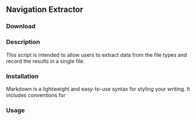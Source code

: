 ## Navigation Extractor

### Download

### Description

This script is intended to allow users to extract data from the file types and record the results in a single file. 

### Installation

Markdown is a lightweight and easy-to-use syntax for styling your writing. It includes conventions for

### Usage


